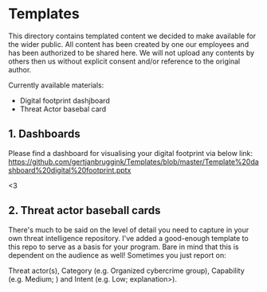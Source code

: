 # Templates
This directory contains templated content we decided to make available for the wider public. All content has been created by one our employees and has been authorized to be shared here. We will not upload any contents by others then us without explicit consent and/or reference to the original author. 

Currently available materials:
- Digital footprint dashjboard
- Threat Actor basebal card


## 1. Dashboards

Please find a dashboard for visualising your digital footprint via below link:
<br>
https://github.com/gertjanbruggink/Templates/blob/master/Template%20dashboard%20digital%20footprint.pptx

<3

## 2. Threat actor baseball cards

There's much to be said on the level of detail you need to capture in your own threat intelligence repository. I've added a good-enough template to this repo to serve as a basis for your program. Bare in mind that this is dependent on the audience as well! Sometimes you just report on: 

Threat actor(s), Category	(e.g. Organized cybercrime group), Capability	(e.g. Medium; <explanation>) and Intent	(e.g. Low; explanation>).
